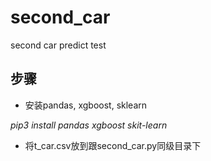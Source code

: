 # second_car
second car predict test
## 步骤
* 安装pandas, xgboost, sklearn

 _pip3 install pandas xgboost skit-learn_
 
 * 将t_car.csv放到跟second_car.py同级目录下
